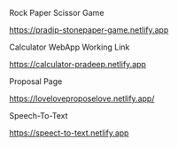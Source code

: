 Rock Paper Scissor Game

https://pradip-stonepaper-game.netlify.app 


Calculator WebApp Working Link 

https://calculator-pradeep.netlify.app

Proposal Page

https://loveloveproposelove.netlify.app/

Speech-To-Text 

https://speect-to-text.netlify.app
